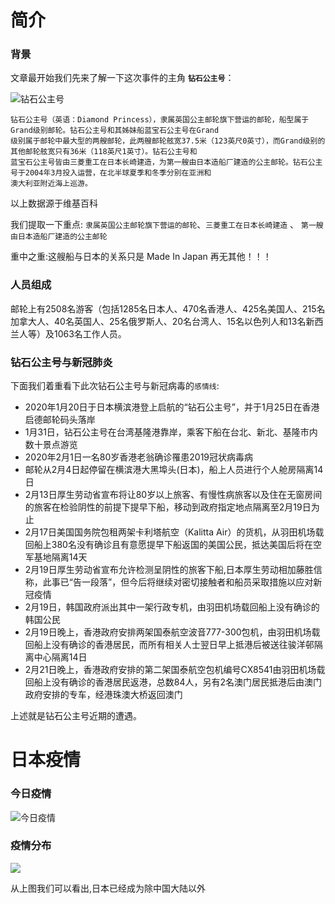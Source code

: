 # 简介

### 背景

文章最开始我们先来了解一下这次事件的主角 **`钻石公主号`**：

![钻石公主号](https://tva1.sinaimg.cn/large/0082zybpgy1gc51yzfmhhj30t60jewie.jpg)

```
钻石公主号（英语：Diamond Princess），隶属英国公主邮轮旗下营运的邮轮，船型属于Grand级别邮轮。钻石公主号和其姊妹船蓝宝石公主号在Grand
级别属于邮轮中最大型的两艘邮轮，此两艘邮轮舷宽37.5米（123英尺0英寸），而Grand级别的其他邮轮舷宽只有36米（118英尺1英寸）。钻石公主号和
蓝宝石公主号皆由三菱重工在日本长崎建造，为第一艘由日本造船厂建造的公主邮轮。钻石公主号于2004年3月投入运营，在北半球夏季和冬季分别在亚洲和
澳大利亚附近海上巡游。
```
以上数据源于维基百科

我们提取一下重点: `隶属英国公主邮轮旗下营运的邮轮`、`三菱重工在日本长崎建造` 、 `第一艘由日本造船厂建造的公主邮轮`

重中之重:这艘船与日本的关系只是 Made In Japan 再无其他！！！

### 人员组成

邮轮上有2508名游客（包括1285名日本人、470名香港人、425名美国人、215名加拿大人、40名英国人、25名俄罗斯人、20名台湾人、15名以色列人和13名新西兰人等）及1063名工作人员。

### 钻石公主号与新冠肺炎

下面我们着重看下此次钻石公主号与新冠病毒的`感情线`:

- 2020年1月20日于日本横滨港登上启航的“钻石公主号”，并于1月25日在香港启德邮轮码头落岸
- 1月31日，钻石公主号在台湾基隆港靠岸，乘客下船在台北、新北、基隆市内数十景点游览
- 2020年2月1日一名80岁香港老翁确诊罹患2019冠状病毒病
- 邮轮从2月4日起停留在横滨港大黑埠头(日本)，船上人员进行个人舱房隔离14日
- 2月13日厚生劳动省宣布将让80岁以上旅客、有慢性病旅客以及住在无窗房间的旅客在检验阴性的前提下提早下船，移动到政府指定地点隔离至2月19日为止
- 2月17日美国国务院包租两架卡利塔航空（Kalitta Air）的货机，从羽田机场载回船上380名没有确诊且有意愿提早下船返国的美国公民，抵达美国后将在空军基地隔离14天
- 2月19日厚生劳动省宣布允许检测呈阴性的旅客下船,日本厚生劳动相加藤胜信称，此事已“告一段落”，但今后将继续对密切接触者和船员采取措施以应对新冠疫情
- 2月19日，韩国政府派出其中一架行政专机，由羽田机场载回船上没有确诊的韩国公民
- 2月19日晚上，香港政府安排两架国泰航空波音777-300包机，由羽田机场载回船上没有确诊的香港居民，而所有相关人士翌日早上抵港后被送往骏洋邨隔离中心隔离14日
- 2月21日晚上，香港政府安排的第二架国泰航空包机编号CX8541由羽田机场载回船上没有确诊的香港居民返港，总数84人，另有2名澳门居民抵港后由澳门政府安排的专车，经港珠澳大桥返回澳门

上述就是钻石公主号近期的遭遇。

# 日本疫情

### 今日疫情

![今日疫情](https://tva1.sinaimg.cn/large/0082zybpgy1gc50moh29pj311y0kkwho.jpg)

### 疫情分布

![](https://tva1.sinaimg.cn/large/0082zybpgy1gc50mety91j312g0rkdl0.jpg)

从上图我们可以看出,日本已经成为除中国大陆以外






